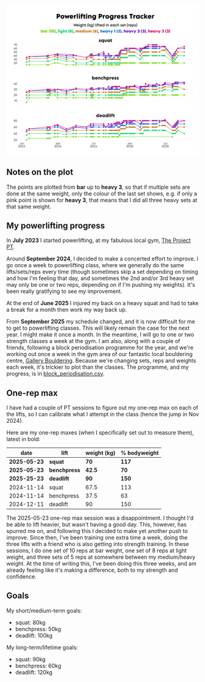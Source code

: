 ![](powerlifting_plot.png)


## Notes on the plot

The points are plotted from **bar** up to **heavy 3**, 
so that if multiple sets are done at the same weight, only the colour of the last set shows, 
e.g. if only a pink point is shown for **heavy 3**, that means that I did all three heavy sets at that same weight.

## My powerlifting progress

In **July 2023** I started powerlifting, at my fabulous local gym, [The Project PT](https://www.theprojectpt.com). 

Around **September 2024**, I decided to make a concerted effort to improve.
I go once a week to powerlifting class, where we generally do the same lifts/sets/reps every time (though sometimes skip a set depending on timing and how I'm feeling that day, and sometimes the 2nd and/or 3rd heavy set may only be one or two reps, depending on if I'm pushing my weights).
It's been really gratifying to see my improvement.

At the end of **June 2025** I injured my back on a heavy squat and had to take a break for a month then work my way back up.

From **September 2025** my schedule changed, and it is now difficult for me to get to powerlifting classes.
This will likely remain the case for the next year. 
I might make it once a month. 
In the meantime, I will go to one or two strength classes a week at the gym.
I am also, along with a couple of friends, following a block periodisation programme for the year,
and we're working out once a week in the gym area of our fantastic local bouldering centre, [Gallery Bouldering](https://gallerybouldering.co.uk).
Because we're changing sets, reps and weights each week, it's trickier to plot than the classes.
The programme, and my progress, is in [block_periodisation.csv](block_periodisation.csv).

## One-rep max

I have had a couple of PT sessions to figure out my one-rep max on each of the lifts,
so I can calibrate what I attempt in the class (hence the jump in Nov 2024).

Here are my one-rep maxes (when I specifically set out to measure them), latest in bold:

| date       | lift       | weight (kg) | % bodyweight |
|------------|------------|-------------|--------------|
| **2025-05-23** | **squat**      | **70**          | **117**          |
| **2025-05-23** | **benchpress** | **42.5**     | **70**           |
| **2025-25-23** | **deadlift**   | **90**          | **150**          |
| 2024-11-14 | squat      | 67.5        | 113          |
| 2024-11-14 | benchpress | 37.5        | 63           |
| 2024-12-11 | deadlift   | 90          | 150          |

The 2025-05-23 one-rep max session was a disappointment. 
I thought I'd be able to lift heavier, but wasn't having a good day.
This, however, has spurred me on, and following this I decided to make yet another push to improve.
Since then, I've been training one extra time a week, doing the three lifts with a friend who is also getting into strength training.
In these sessions, I do one set of 10 reps at bar weight, one set of 8 reps at light weight, 
and three sets of 5 reps at somewhere between my medium/heavy weight. 
At the time of writing this, I've been doing this three weeks, 
and am already feeling like it's making a difference, both to my strength and confidence.

## Goals

My short/medium-term goals:

- squat: 80kg
- benchpress: 50kg
- deadlift: 100kg

My long-term/lifetime goals:

- squat: 90kg
- benchpress: 60kg
- deadlift: 120kg

